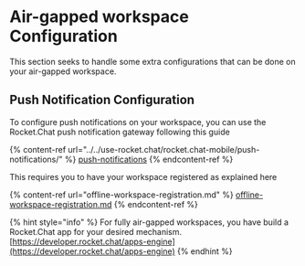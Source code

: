 # Air-gapped workspace Configuration

This section seeks to handle some extra configurations that can be done on your air-gapped workspace.

## Push Notification Configuration

To configure push notifications on your workspace, you can use the Rocket.Chat push notification gateway following this guide&#x20;

{% content-ref url="../../use-rocket.chat/rocket.chat-mobile/push-notifications/" %}
[push-notifications](../../use-rocket.chat/rocket.chat-mobile/push-notifications/)
{% endcontent-ref %}

This requires you to have your workspace registered as explained here

{% content-ref url="offline-workspace-registration.md" %}
[offline-workspace-registration.md](offline-workspace-registration.md)
{% endcontent-ref %}

{% hint style="info" %}
For fully air-gapped workspaces, you have build a Rocket.Chat app for your desired mechanism. [https://developer.rocket.chat/apps-engine](https://developer.rocket.chat/apps-engine)
{% endhint %}
